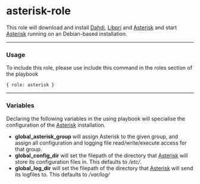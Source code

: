 asterisk-role
========

This role will download and install [Dahdi][], [Libpri][] and [Asterisk][] and start [Asterisk][] running on an Debian-based installation.

***

### Usage

To include this role, please use include this command in the roles section of the playbook

    { role: asterisk }

***

### Variables

Declaring the following variables in the using playbook will specialise the configuration of the [Asterisk][] installation.

* **global\_asterisk\_group** will assign Asterisk to the given group, and assign all configuration and logging file read/write/execute access for that group.
* **global\_config\_dir** will set the filepath of the directory that [Asterisk][] will store its configuration files in. This defaults to */etc/*.
* **global\_log\_dir** will set the filepath of the directory that [Asterisk][] will send its logfiles to. This defaults to */var/log/*
 

[Asterisk]: http://www.asterisk.org/ "Asterisk"
[Dahdi]: http://www.asterisk.org/downloads/dahdi "Dahdi"
[Libpri]: http://www.asterisk.org/downloads/libpri "Libpri"